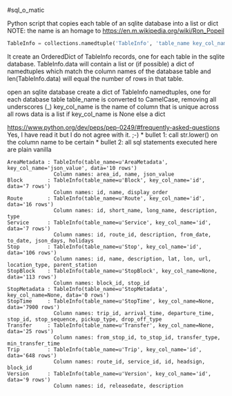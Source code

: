 #sql_o_matic

Python script that copies each table of an sqlite database into a list or dict
NOTE: the name is an homage to https://en.m.wikipedia.org/wiki/Ron_Popeil

```python
TableInfo = collections.namedtuple('TableInfo', 'table_name key_col_name data')
```

It create an OrderedDict of TableInfo records, one for each table in the
sqlite database.  TableInfo.data will contain a list or (if possible) a
dict of namedtuples which match the column names of the database table
and len(TableInfo.data) will equal the number of rows in that table.

open an sqlite database
create a dict of TableInfo namedtuples, one for each database table
   table_name is converted to CamelCase, removing all underscores (_)
   key_col_name is the name of column that is unique across all rows
   data is a list if key_col_name is None else a dict

https://www.python.org/dev/peps/pep-0249/#frequently-asked-questions
    Yes, I have read it but I do not agree with it.  ;-)
    * bullet 1: call str.lower() on the column name to be certain
    * bullet 2: all sql statements executed here are plain vanilla


```
AreaMetadata : TableInfo(table_name=u'AreaMetadata', key_col_name='json_value', data='10 rows')
               Column names: area_id, name, json_value
Block        : TableInfo(table_name=u'Block', key_col_name='id', data='7 rows')
               Column names: id, name, display_order
Route        : TableInfo(table_name=u'Route', key_col_name='id', data='16 rows')
               Column names: id, short_name, long_name, description, type
Service      : TableInfo(table_name=u'Service', key_col_name='id', data='7 rows')
               Column names: id, route_id, description, from_date, to_date, json_days, holidays
Stop         : TableInfo(table_name=u'Stop', key_col_name='id', data='106 rows')
               Column names: id, name, description, lat, lon, url, location_type, parent_station
StopBlock    : TableInfo(table_name=u'StopBlock', key_col_name=None, data='113 rows')
               Column names: block_id, stop_id
StopMetadata : TableInfo(table_name=u'StopMetadata', key_col_name=None, data='0 rows')
StopTime     : TableInfo(table_name=u'StopTime', key_col_name=None, data='7900 rows')
               Column names: trip_id, arrival_time, departure_time, stop_id, stop_sequence, pickup_type, drop_off_type
Transfer     : TableInfo(table_name=u'Transfer', key_col_name=None, data='25 rows')
               Column names: from_stop_id, to_stop_id, transfer_type, min_transfer_time
Trip         : TableInfo(table_name=u'Trip', key_col_name='id', data='648 rows')
               Column names: route_id, service_id, id, headsign, block_id
Version      : TableInfo(table_name=u'Version', key_col_name='id', data='9 rows')
               Column names: id, releasedate, description
```
